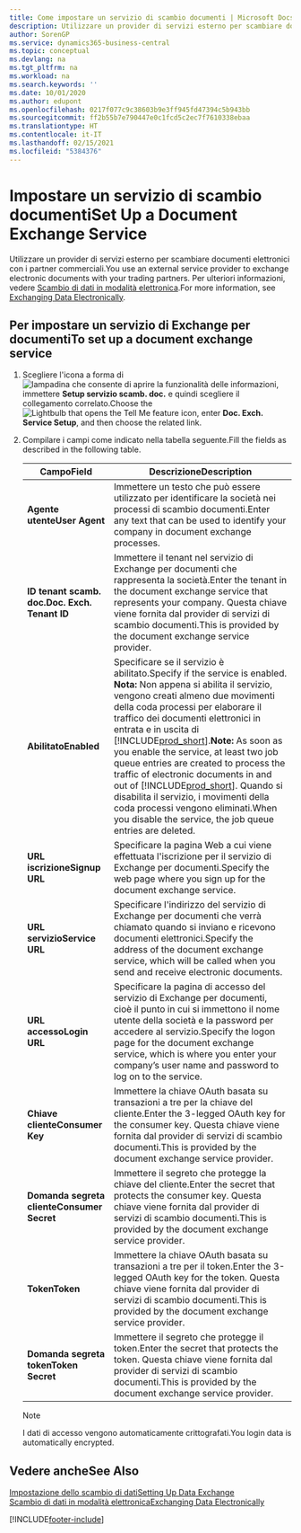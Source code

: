 ```yaml
---
title: Come impostare un servizio di scambio documenti | Microsoft Docs
description: Utilizzare un provider di servizi esterno per scambiare documenti elettronici con i partner commerciali.
author: SorenGP
ms.service: dynamics365-business-central
ms.topic: conceptual
ms.devlang: na
ms.tgt_pltfrm: na
ms.workload: na
ms.search.keywords: ''
ms.date: 10/01/2020
ms.author: edupont
ms.openlocfilehash: 0217f077c9c38603b9e3ff945fd47394c5b943bb
ms.sourcegitcommit: ff2b55b7e790447e0c1fcd5c2ec7f7610338ebaa
ms.translationtype: HT
ms.contentlocale: it-IT
ms.lasthandoff: 02/15/2021
ms.locfileid: "5384376"
---
```

# <a name="set-up-a-document-exchange-service"></a><span data-ttu-id="5cb51-103">Impostare un servizio di scambio documenti</span><span class="sxs-lookup"><span data-stu-id="5cb51-103">Set Up a Document Exchange Service</span></span>
<span data-ttu-id="5cb51-104">Utilizzare un provider di servizi esterno per scambiare documenti elettronici con i partner commerciali.</span><span class="sxs-lookup"><span data-stu-id="5cb51-104">You use an external service provider to exchange electronic documents with your trading partners.</span></span> <span data-ttu-id="5cb51-105">Per ulteriori informazioni, vedere [Scambio di dati in modalità elettronica](across-data-exchange.md).</span><span class="sxs-lookup"><span data-stu-id="5cb51-105">For more information, see [Exchanging Data Electronically](across-data-exchange.md).</span></span>  

## <a name="to-set-up-a-document-exchange-service"></a><span data-ttu-id="5cb51-106">Per impostare un servizio di Exchange per documenti</span><span class="sxs-lookup"><span data-stu-id="5cb51-106">To set up a document exchange service</span></span>  
1. <span data-ttu-id="5cb51-107">Scegliere l'icona a forma di ![lampadina che consente di aprire la funzionalità delle informazioni](media/ui-search/search_small.png "Informazioni sull'operazione che si desidera eseguire"), immettere **Setup servizio scamb. doc.** e quindi scegliere il collegamento correlato.</span><span class="sxs-lookup"><span data-stu-id="5cb51-107">Choose the ![Lightbulb that opens the Tell Me feature](media/ui-search/search_small.png "Tell me what you want to do") icon, enter **Doc. Exch. Service Setup**, and then choose the related link.</span></span>  
2. <span data-ttu-id="5cb51-108">Compilare i campi come indicato nella tabella seguente.</span><span class="sxs-lookup"><span data-stu-id="5cb51-108">Fill the fields as described in the following table.</span></span>  

    |<span data-ttu-id="5cb51-109">Campo</span><span class="sxs-lookup"><span data-stu-id="5cb51-109">Field</span></span>|<span data-ttu-id="5cb51-110">Descrizione</span><span class="sxs-lookup"><span data-stu-id="5cb51-110">Description</span></span>|  
    |---------------------------------|---------------------------------------|  
    |<span data-ttu-id="5cb51-111">**Agente utente**</span><span class="sxs-lookup"><span data-stu-id="5cb51-111">**User Agent**</span></span>|<span data-ttu-id="5cb51-112">Immettere un testo che può essere utilizzato per identificare la società nei processi di scambio documenti.</span><span class="sxs-lookup"><span data-stu-id="5cb51-112">Enter any text that can be used to identify your company in document exchange processes.</span></span>|  
    |<span data-ttu-id="5cb51-113">**ID tenant scamb. doc.**</span><span class="sxs-lookup"><span data-stu-id="5cb51-113">**Doc. Exch. Tenant ID**</span></span>|<span data-ttu-id="5cb51-114">Immettere il tenant nel servizio di Exchange per documenti che rappresenta la società.</span><span class="sxs-lookup"><span data-stu-id="5cb51-114">Enter the tenant in the document exchange service that represents your company.</span></span> <span data-ttu-id="5cb51-115">Questa chiave viene fornita dal provider di servizi di scambio documenti.</span><span class="sxs-lookup"><span data-stu-id="5cb51-115">This is provided by the document exchange service provider.</span></span>|  
    |<span data-ttu-id="5cb51-116">**Abilitato**</span><span class="sxs-lookup"><span data-stu-id="5cb51-116">**Enabled**</span></span>|<span data-ttu-id="5cb51-117">Specificare se il servizio è abilitato.</span><span class="sxs-lookup"><span data-stu-id="5cb51-117">Specify if the service is enabled.</span></span> <span data-ttu-id="5cb51-118">**Nota:** Non appena si abilita il servizio, vengono creati almeno due movimenti della coda processi per elaborare il traffico dei documenti elettronici in entrata e in uscita di [!INCLUDE[prod_short](includes/prod_short.md)].</span><span class="sxs-lookup"><span data-stu-id="5cb51-118">**Note:**  As soon as you enable the service, at least two job queue entries are created to process the traffic of electronic documents in and out of [!INCLUDE[prod_short](includes/prod_short.md)].</span></span> <span data-ttu-id="5cb51-119">Quando si disabilita il servizio, i movimenti della coda processi vengono eliminati.</span><span class="sxs-lookup"><span data-stu-id="5cb51-119">When you disable the service, the job queue entries are deleted.</span></span>|  
    |<span data-ttu-id="5cb51-120">**URL iscrizione**</span><span class="sxs-lookup"><span data-stu-id="5cb51-120">**Signup URL**</span></span>|<span data-ttu-id="5cb51-121">Specificare la pagina Web a cui viene effettuata l'iscrizione per il servizio di Exchange per documenti.</span><span class="sxs-lookup"><span data-stu-id="5cb51-121">Specify the web page where you sign up for the document exchange service.</span></span>|  
    |<span data-ttu-id="5cb51-122">**URL servizio**</span><span class="sxs-lookup"><span data-stu-id="5cb51-122">**Service URL**</span></span>|<span data-ttu-id="5cb51-123">Specificare l'indirizzo del servizio di Exchange per documenti che verrà chiamato quando si inviano e ricevono documenti elettronici.</span><span class="sxs-lookup"><span data-stu-id="5cb51-123">Specify the address of the document exchange service, which will be called when you send and receive electronic documents.</span></span>|  
    |<span data-ttu-id="5cb51-124">**URL accesso**</span><span class="sxs-lookup"><span data-stu-id="5cb51-124">**Login URL**</span></span>|<span data-ttu-id="5cb51-125">Specificare la pagina di accesso del servizio di Exchange per documenti, cioè il punto in cui si immettono il nome utente della società e la password per accedere al servizio.</span><span class="sxs-lookup"><span data-stu-id="5cb51-125">Specify the logon page for the document exchange service, which is where you enter your company’s user name and password to log on to the service.</span></span>|  
    |<span data-ttu-id="5cb51-126">**Chiave cliente**</span><span class="sxs-lookup"><span data-stu-id="5cb51-126">**Consumer Key**</span></span>|<span data-ttu-id="5cb51-127">Immettere la chiave OAuth basata su transazioni a tre per la chiave del cliente.</span><span class="sxs-lookup"><span data-stu-id="5cb51-127">Enter the 3-legged OAuth key for the consumer key.</span></span> <span data-ttu-id="5cb51-128">Questa chiave viene fornita dal provider di servizi di scambio documenti.</span><span class="sxs-lookup"><span data-stu-id="5cb51-128">This is provided by the document exchange service provider.</span></span>|  
    |<span data-ttu-id="5cb51-129">**Domanda segreta cliente**</span><span class="sxs-lookup"><span data-stu-id="5cb51-129">**Consumer Secret**</span></span>|<span data-ttu-id="5cb51-130">Immettere il segreto che protegge la chiave del cliente.</span><span class="sxs-lookup"><span data-stu-id="5cb51-130">Enter the secret that protects the consumer key.</span></span> <span data-ttu-id="5cb51-131">Questa chiave viene fornita dal provider di servizi di scambio documenti.</span><span class="sxs-lookup"><span data-stu-id="5cb51-131">This is provided by the document exchange service provider.</span></span>|  
    |<span data-ttu-id="5cb51-132">**Token**</span><span class="sxs-lookup"><span data-stu-id="5cb51-132">**Token**</span></span>|<span data-ttu-id="5cb51-133">Immettere la chiave OAuth basata su transazioni a tre per il token.</span><span class="sxs-lookup"><span data-stu-id="5cb51-133">Enter the 3-legged OAuth key for the token.</span></span> <span data-ttu-id="5cb51-134">Questa chiave viene fornita dal provider di servizi di scambio documenti.</span><span class="sxs-lookup"><span data-stu-id="5cb51-134">This is provided by the document exchange service provider.</span></span>|  
    |<span data-ttu-id="5cb51-135">**Domanda segreta token**</span><span class="sxs-lookup"><span data-stu-id="5cb51-135">**Token Secret**</span></span>|<span data-ttu-id="5cb51-136">Immettere il segreto che protegge il token.</span><span class="sxs-lookup"><span data-stu-id="5cb51-136">Enter the secret that protects the token.</span></span> <span data-ttu-id="5cb51-137">Questa chiave viene fornita dal provider di servizi di scambio documenti.</span><span class="sxs-lookup"><span data-stu-id="5cb51-137">This is provided by the document exchange service provider.</span></span>|  

    > [!NOTE]  
    > <span data-ttu-id="5cb51-138">I dati di accesso vengono automaticamente crittografati.</span><span class="sxs-lookup"><span data-stu-id="5cb51-138">You login data is automatically encrypted.</span></span>

## <a name="see-also"></a><span data-ttu-id="5cb51-139">Vedere anche</span><span class="sxs-lookup"><span data-stu-id="5cb51-139">See Also</span></span>  
[<span data-ttu-id="5cb51-140">Impostazione dello scambio di dati</span><span class="sxs-lookup"><span data-stu-id="5cb51-140">Setting Up Data Exchange</span></span>](across-set-up-data-exchange.md)  
[<span data-ttu-id="5cb51-141">Scambio di dati in modalità elettronica</span><span class="sxs-lookup"><span data-stu-id="5cb51-141">Exchanging Data Electronically</span></span>](across-data-exchange.md)


[!INCLUDE[footer-include](includes/footer-banner.md)]